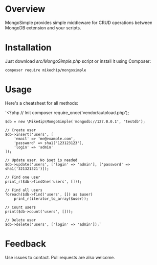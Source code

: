 # Overview

MongoSimple provides simple middleware for CRUD operations 
between MongoDB extension and your scripts.

# Installation

Just download *src/MongoSimple.php* script
or install it using Composer:

`composer require mikechip/mongosimple`

# Usage

Here's a cheatsheet for all methods:

`<?php
    // Init composer
    require_once('vendor/autoload.php');

    $db = new \Mike4ip\MongoSimple('mongodb://127.0.0.1', 'testdb');

    // Create user
    $db->insert('users', [
        'email' => 'me@example.com',
        'password' => sha1('123123123'),
        'login' => 'admin'
    ]);

    // Update user. No $set is needed
    $db->update('users', ['login' => 'admin'], ['password' => sha1('321321321')]);

    // Find one user
    print_r($db->findOne('users', []));

    // Find all users
    foreach($db->find('users', []) as $user)
        print_r(iterator_to_array($user));

    // Count users
    print($db->count('users', []));

    // Delete user
    $db->delete('users', ['login' => 'admin']);`
    
# Feedback

Use issues to contact. Pull requests are also welcome.